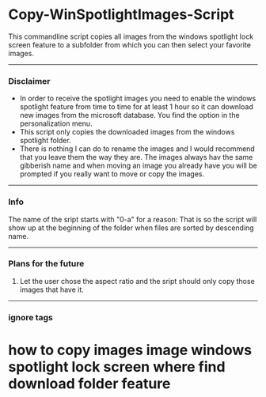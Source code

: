 # Copy-WinSpotlightImages-Script

This commandline script copies all images from the windows spotlight lock screen feature to a subfolder from which you can then select your favorite images.

---
### Disclaimer

- In order to receive the spotlight images you need to enable the windows spotlight feature from time to time for at least 1 hour so it can download new images from the microsoft database. You find the option in the personalization menu.
- This script only copies the downloaded images from the windows spotlight folder.
- There is nothing I can do to rename the images and I would recommend that you leave them the way they are. The images always hav the same gibberish name and when moving an image you already have you will be prompted if you really want to move or copy the images.

---
### Info
The name of the sript starts with "0-a" for a reason: That is so the script will show up at the beginning of the folder when files are sorted by descending name.

---
### Plans for the future

1. Let the user chose the aspect ratio and the sript should only copy those images that have it.

---
### ignore tags

# how to copy images image windows spotlight lock screen where find download folder feature
